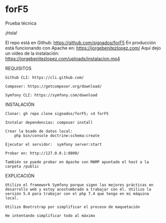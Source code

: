# forF5
Prueba técnica

¡Hola!

El repo está en Github: https://github.com/signados/forF5
En producción está funcionando con Apache en: https://jorgebenitezlopez.com/
Aquí dejo un vídeo de la instalación: https://jorgebenitezlopez.com/uploads/instalacion.mp4


REQUISITOS

    Github CLI: https://cli.github.com/

    Composer: https://getcomposer.org/download/

    Symfony CLI: https://symfony.com/download

INSTALACIÓN

    Clonar: gh repo clone signados/forF5; cd forF5

    Instalar dependencias: composer install

    Crear la bsade de datos local:
        php bin/console doctrine:schema:create

    Ejecutar el servidor:  symfony server:start

    Probar en: http://127.0.0.1:8000/

    También se puede probar en Apache con MAMP apuntado el host a la carpeta /public

EXPLICACIÓN

    Utilizo el framework Symfony porque sigen las mejores prácticas en desarrollo web y estoy acostumbrado a trabajar con él. Utilizo la versión 5.4 para trabajar con el php 7.4 que tengo en mi máquina local.
    
    Utilizo Bootrstrap por simplificar el proceso de maquetación

    He intentando simplificar todo al máximo


